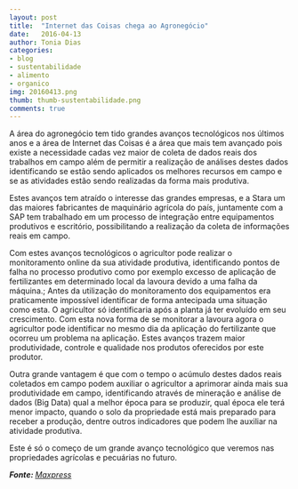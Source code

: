 ```yaml
---
layout: post
title:  "Internet das Coisas chega ao Agronegócio"
date:   2016-04-13
author: Tonia Dias
categories: 
- blog
- sustentabilidade
- alimento
- organico
img: 20160413.png
thumb: thumb-sustentabilidade.png
comments: true
---
```


A área do agronegócio tem tido grandes avanços tecnológicos nos últimos anos e a área de Internet das Coisas é a área que mais tem avançado pois existe a necessidade cadas vez maior de coleta de dados reais dos trabalhos em campo além de permitir a realização de análises destes dados identificando se estão sendo aplicados os melhores recursos em campo e se as atividades estão sendo realizadas da forma mais produtiva.<!--more-->

Estes avanços tem atraído o interesse das grandes empresas, e a Stara um das maiores fabricantes de maquinário agrícola do país, juntamente com a SAP tem trabalhado em um processo de integração entre equipamentos produtivos e escritório, possibilitando a realização da coleta de informações reais em campo. 

Com estes avanços tecnológicos o agricultor pode realizar o monitoramento online da sua atividade produtiva, identificando pontos de falha no processo produtivo como por exemplo excesso de aplicação de fertilizantes em determinado local da lavoura devido a uma falha da máquina.; Antes da utilização do monitoramento dos equipamentos era praticamente impossível identificar de forma antecipada uma situação como esta. O agricultor só identificaria após a planta já ter evoluído em seu crescimento. Com esta nova forma de se monitorar a lavoura agora o agricultor pode identificar no mesmo dia da aplicação do fertilizante que ocorreu um problema na aplicação. Estes avanços trazem maior produtividade, controle e qualidade nos produtos oferecidos por este produtor.

Outra grande vantagem é que com o tempo o acúmulo destes dados reais coletados em campo podem auxiliar o agricultor a aprimorar ainda mais sua produtividade em campo, identificando através de mineração e análise de dados (Big Data) qual a melhor época para se produzir, qual época ele terá menor impacto, quando o solo da propriedade está mais preparado para receber a produção, dentre outros indicadores que podem lhe auxiliar na atividade produtiva.

Este é só o começo de um grande avanço tecnológico que veremos nas propriedades agrícolas e pecuárias no futuro.

<i><b>Fonte: </b><a href="http://www.maxpressnet.com.br/Conteudo/1,825293,Tecnologia_de_Internet_das_Coisas_chega_ao_agronegocio,825293,4.htm">Maxpress</a></i>
